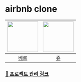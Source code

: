 # airbnb clone




| <img src="https://avatars.githubusercontent.com/u/95198109?v=4" width="100px" /> |  <img src="https://user-images.githubusercontent.com/72546335/170820325-c5c3902e-880b-447f-a16d-5d6b0147c536.png" width="100px" /> |
| :--: | :--: |
| [베르](https://github.com/lv0314) |  [쥬](https://github.com/jwu-ice)  |


### [📝 프로젝트 관리 링크](https://jwuu.notion.site/8864a4a47a0a4fd192926f91dfb52bf1)
